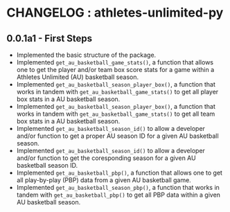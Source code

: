 # CHANGELOG : athletes-unlimited-py

## 0.0.1a1 - First Steps

- Implemented the basic structure of the package.
- Implemented `get_au_basketball_game_stats()`, a function that allows one to get the player and/or team box score stats for a game within a Athletes Unlimited (AU) basketball season.
- Implemented `get_au_basketball_season_player_box()`, a function that works in tandem with `get_au_basketball_game_stats()` to get all player box stats in a AU basketball season.
- Implemented `get_au_basketball_season_player_box()`, a function that works in tandem with `get_au_basketball_game_stats()` to get all team box stats in a AU basketball season.
- Implemented `get_au_basketball_season_id()` to allow a developer and/or function to get a proper AU season ID for a given AU basketball season.
- Implemented `get_au_basketball_season_id()` to allow a developer and/or function to get the coresponding season for a given AU basketball season ID.
- Implemented `get_au_basketball_pbp()`, a function that allows one to get all play-by-play (PBP) data from a given AU basketball game.
- Implemented `get_au_basketball_season_pbp()`, a function that works in tandem with `get_au_basketball_pbp()` to get all PBP data within a given AU basketball season.
